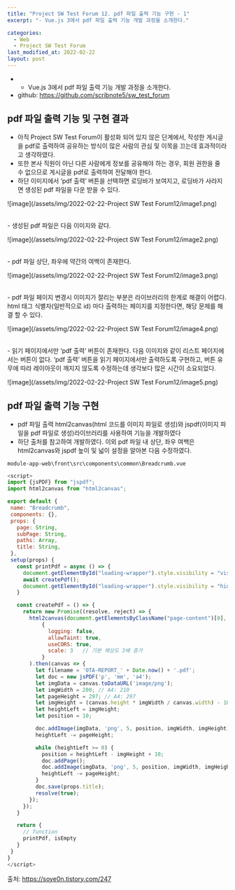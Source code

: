 ```yaml
---
title: "Project SW Test Forum 12. pdf 파일 출력 기능 구현 - 1"
excerpt: "- Vue.js 3에서 pdf 파일 출력 기능 개발 과정을 소개한다."

categories:
  - Web
  - Project SW Test Forum
last_modified_at: 2022-02-22
layout: post
---
```

- - Vue.js 3에서 pdf 파일 출력 기능 개발 과정을 소개한다.
- github: <https://github.com/scribnote5/sw_test_forum>



## pdf 파일 출력 기능 및 구현 결과
- 아직 Project SW Test Forum이 활성화 되어 있지 않은 단계에서, 작성한 게시글을 pdf로 출력하여 공유하는 방식이 많은 사람의 관심 및 이목을 끄는데 효과적이라고 생각하였다.
- 또한 본사 직원이 아닌 다른 사람에게 정보를 공유해야 하는 경우, 회원 권한을 줄 수 없으므로 게시글을 pdf로 출력하여 전달해야 한다.
- 하단 이미지에서 ‘pdf 출력’ 버튼을 선택하면 로딩바가 보여지고, 로딩바가 사라지면 생성된 pdf 파일을 다운 받을 수 있다.

![image](/assets/img/2022-02-22-Project SW Test Forum12/image1.png)

<br>
- 생성된 pdf 파일은 다음 이미지와 같다.

![image](/assets/img/2022-02-22-Project SW Test Forum12/image2.png)

<br>
- pdf 파일 상단, 좌우에 약간의 여백이 존재한다.

![image](/assets/img/2022-02-22-Project SW Test Forum12/image3.png)

<br>
- pdf 파일 페이지 변경시 이미지가 잘리는 부분은 라이브러리의 한계로 해결이 어렵다. html 태그 식별자(일반적으로 id) 마다 출력하는 페이지를 지정한다면, 해당 문제를 해결 할 수 있다.

![image](/assets/img/2022-02-22-Project SW Test Forum12/image4.png)

<br>
- 읽기 페이지에서만 ‘pdf 출력’ 버튼이 존재한다. 다음 이미지와 같이 리스트 페이지에서는 버튼이 없다. ‘pdf 출력’ 버튼을 읽기 페이지에서만 출력하도록 구현하고, 버튼 유무에 따라 레이아웃이 깨지지 않도록 수정하는데 생각보다 많은 시간이 소요되었다.

![image](/assets/img/2022-02-22-Project SW Test Forum12/image5.png)



## pdf 파일 출력 기능 구현
- pdf 파일 출력 html2canvas(html 코드를 이미지 파일로 생성)와 jspdf(이미지 파일을 pdf 파일로 생성)라이브러리를 사용하여 기능을 개발하였다
- 하단 출처를 참고하여 개발하였다. 이외 pdf 파일 내 상단, 좌우 여백은 html2canvas와 jspdf 높이 및 넓이 설정을 알아본 다음 수정하였다.

```
module-app-web\front\src\components\common\Breadcrumb.vue
```

```javascript
<script>
import {jsPDF} from "jspdf";
import html2canvas from "html2canvas";

export default {
 name: "Breadcrumb",
 components: {},
 props: {
   page: String,
   subPage: String,
   paths: Array,
   title: String,
 },
 setup(props) {
   const printPdf = async () => {
     document.getElementById("loading-wrapper").style.visibility = "visible";
     await createPdf();
     document.getElementById("loading-wrapper").style.visibility = "hidden";
   }

   const createPdf = () => {
     return new Promise((resolve, reject) => {
       html2canvas(document.getElementsByClassName("page-content")[0],
           {
             logging: false,
             allowTaint: true,
             useCORS: true,
             scale: 3   // 기본 해상도 3배 증가
           }
       ).then(canvas => {
         let filename = 'OTA-REPORT_' + Date.now() + '.pdf';
         let doc = new jsPDF('p', 'mm', 'a4');
         let imgData = canvas.toDataURL('image/png');
         let imgWidth = 200; // A4: 210
         let pageHeight = 297; // A4: 297
         let imgHeight = (canvas.height * imgWidth / canvas.width) - 10;
         let heightLeft = imgHeight;
         let position = 10;

         doc.addImage(imgData, 'png', 5, position, imgWidth, imgHeight);
         heightLeft -= pageHeight;

         while (heightLeft >= 0) {
           position = heightLeft - imgHeight + 10;
           doc.addPage();
           doc.addImage(imgData, 'png', 5, position, imgWidth, imgHeight);
           heightLeft -= pageHeight;
         }
         doc.save(props.title);
         resolve(true);
       });
     });
   }

   return {
     // function
     printPdf, isEmpty
   }
 }
}
</script>
```

출처: <https://soye0n.tistory.com/247>
